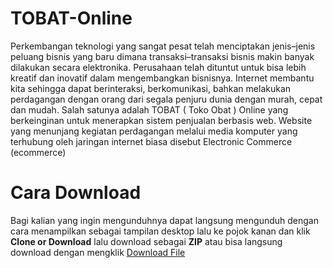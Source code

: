 # TOBAT-Online
Perkembangan teknologi yang sangat pesat telah menciptakan jenis–jenis peluang bisnis yang baru dimana transaksi–transaksi bisnis makin banyak dilakukan secara elektronika. Perusahaan telah dituntut untuk bisa lebih kreatif dan inovatif dalam mengembangkan bisnisnya. Internet membantu kita sehingga dapat berinteraksi, berkomunikasi, bahkan melakukan perdagangan dengan orang dari segala penjuru dunia dengan murah, cepat dan mudah. Salah satunya adalah TOBAT ( Toko Obat ) Online yang berkeinginan untuk menerapkan sistem penjualan berbasis web. Website yang menunjang kegiatan perdagangan melalui media komputer yang terhubung oleh jaringan internet biasa disebut Electronic Commerce (ecommerce)

# Cara Download
Bagi kalian yang ingin mengunduhnya dapat langsung mengunduh dengan cara menampilkan sebagai tampilan desktop lalu ke pojok kanan dan klik **Clone or Download** lalu download sebagai **ZIP** atau bisa langsung download dengan mengklik [Download File](https://github.com/Syizuril/TOBAT-Online/archive/master.zip)
